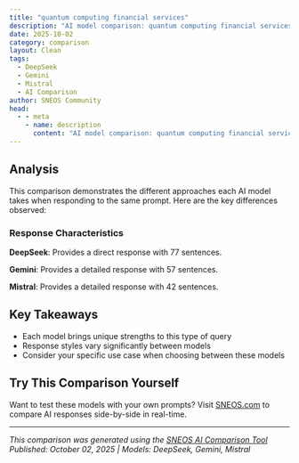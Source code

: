 ```yaml
---
title: "quantum computing financial services"
description: "AI model comparison: quantum computing financial services..."
date: 2025-10-02
category: comparison
layout: Clean
tags:
  - DeepSeek
  - Gemini
  - Mistral
  - AI Comparison
author: SNEOS Community
head:
  - - meta
    - name: description
      content: "AI model comparison: quantum computing financial services..."
---
```


<ChatComparison
  title="quantum computing financial services"
  prompt="quantum computing financial services"
  :responses='{"DeepSeek": "Of course. Quantum computing represents a paradigm shift with the potential to revolutionize the financial services industry. While still in its early stages, the technology promises to solve problems that are currently intractable for even the most powerful classical supercomputers.\n\nHere\u2019s a comprehensive breakdown of quantum computing in financial services, covering the key applications, the current state, and the challenges.\n\n---\n\n### 1. Core Applications with High Impact\n\nThe \u0022hype\u0022 around quantum computing in finance is grounded in specific, high-value applications.\n\n#### **A. Risk Analysis and Portfolio Optimization**\nThis is arguably the most anticipated application.\n* **The Problem:** Financial institutions manage vast portfolios with thousands of assets. Calculating the optimal portfolio that maximizes return for a given level of risk (Modern Portfolio Theory) involves analyzing the covariance between all assets. This becomes computationally monstrous as the portfolio grows.\n* **The Quantum Advantage:** Quantum computers can explore a vast number of potential portfolio combinations simultaneously. Algorithms like the **Quantum Approximate Optimization Algorithm (QAOA)** can find optimal or near-optimal solutions much faster than classical methods, especially for complex, multi-objective scenarios (e.g., optimizing for return, risk, liquidity, and ESG constraints simultaneously).\n\n#### **B. Monte Carlo Simulations**\nThis is a \u0022killer app\u0022 candidate for near-term quantum machines.\n* **The Problem:** Monte Carlo simulations are used everywhere in finance\u2014from pricing complex derivatives (options) and assessing risk (Value at Risk - VaR) to forecasting economic scenarios. They require running thousands or millions of random simulations, which is extremely computationally expensive.\n* **The Quantum Advantage:** Quantum algorithms can perform Monte Carlo simulations with a **quadratic speedup**. This means a task that takes a classical computer 1 million steps might take a quantum computer only 1,000 steps. This would allow for real-time risk assessment and pricing of highly complex financial instruments.\n\n#### **C. Fraud Detection and Credit Scoring**\n* **The Problem:** Detecting subtle, complex patterns of fraudulent activity in real-time within massive datasets is like finding a needle in a haystack. Similarly, assessing creditworthiness involves analyzing a wide range of non-linear factors.\n* **The Quantum Advantage:** Quantum machine learning (QML) algorithms can be trained to identify these complex, hidden patterns much more efficiently. They can process high-dimensional data (e.g., transaction history, social network data, market conditions) to create more accurate and robust models for fraud detection and credit scoring.\n\n#### **D. Algorithmic Trading**\n* **The Problem:** Identifying arbitrage opportunities (price differences across markets) and developing profitable trading strategies requires analyzing vast amounts of market data to find subtle correlations and patterns.\n* **The Quantum Advantage:** Quantum computers could potentially discover these patterns faster than any classical competitor, leading to a significant edge in high-frequency trading. However, this application also raises questions about market stability and \u0022quantum arms races.\u0022\n\n#### **E. Financial Modeling and Option Pricing**\n* **The Problem:** Pricing exotic financial derivatives often involves solving complex partial differential equations (e.g., the Black-Scholes model and its extensions).\n* **The Quantum Advantage:** Quantum algorithms can be designed to solve specific types of differential equations exponentially faster, leading to more accurate and rapid pricing of the most complex financial products.\n\n---\n\n### 2. The Current State: From Hype to Experimentation\n\nWe are in the **Noisy Intermediate-Scale Quantum (NISQ)** era. Current quantum processors have a limited number of qubits (50-1000) and are prone to errors (\u0022noise\u0022).\n\n* **What\u0027s Happening Now:** Major banks and financial institutions are not waiting. They are actively experimenting through:\n * **In-house Research Labs:** Goldman Sachs, JPMorgan Chase, Barclays, and others have dedicated quantum research teams.\n * **Partnerships with Tech Companies:** Collaborations with IBM, Google, Microsoft, and D-Wave are common.\n * **Cloud Access:** Using cloud-based quantum computers (e.g., IBM Quantum, Amazon Braket) to run algorithms and test hypotheses on real hardware.\n* **Focus of Current Work:** The focus is on **algorithm development, error mitigation**, and identifying which financial problems are best suited for which type of quantum hardware.\n\n---\n\n### 3. The Challenges and Roadblocks\n\nWidespread adoption faces significant hurdles:\n\n1. **Hardware Limitations:** NISQ devices are not yet powerful enough to solve real-world financial problems with a definitive advantage. We need fault-tolerant quantum computers with millions of high-quality qubits.\n2. **Algorithm Development:** Many proposed quantum algorithms are still theoretical or require a level of hardware fidelity we don\u0027t yet possess. Adapting classical finance problems to a quantum framework is a major research area.\n3. **The Talent Gap:** There is a severe shortage of people who understand both quantum physics and quantitative finance.\n4. **Integration with Classical Systems:** Quantum computers will not replace classical computers; they will work alongside them. Building efficient hybrid quantum-classical workflows is a key engineering challenge.\n5. **Quantum Supremacy vs. Quantum Advantage:**\n * **Supremacy:** Performing a task that is *impossible* for a classical computer. This has been demonstrated on esoteric problems.\n * **Advantage:** Performing a *useful, commercial task* faster, cheaper, or better than classical computers. **This is the ultimate goal for finance and has not yet been definitively achieved for a practical problem.**\n\n---\n\n### 4. The Future Timeline\n\nPredictions are difficult, but a general consensus exists:\n\n* **Short-Term (Next 2-5 years):** Continued research and experimentation. Demonstration of \u0022quantum utility\u0022 for very small, specific financial problems. Focus on simulation and algorithm refinement.\n* **Mid-Term (5-10 years):** Potential for a clear quantum advantage on commercially relevant problems, likely starting with Monte Carlo simulations for specific derivative classes. Early adoption in risk management by leading institutions.\n* **Long-Term (10\u002B years):** Widespread integration of fault-tolerant quantum computers into financial workflows, revolutionizing portfolio management, trading, and fraud detection.\n\n### Conclusion\n\nQuantum computing is not just a faster computer; it\u0027s a different way of processing information. For the financial services industry, which runs on data and complex calculations, the potential impact is profound. While the technology is still maturing, the race is on. Institutions that invest in understanding and preparing for this technology today will be the ones to harness its transformative power tomorrow.", "Gemini": "Quantum computing is poised to revolutionize many industries, and financial services is one of the most promising areas. Here\u0027s a breakdown of how it can impact the sector:\n\n**Key Areas Where Quantum Computing Can Impact Financial Services:**\n\n* **Portfolio Optimization:**\n * **Challenge:** Traditional methods struggle to handle the complexity of modern portfolios with numerous assets, constraints, and risk factors.\n * **Quantum Solution:** Quantum algorithms like Quantum Approximate Optimization Algorithm (QAOA) and Variational Quantum Eigensolver (VQE) can potentially find optimal asset allocations faster and more accurately, considering a wider range of scenarios and risks. This can lead to higher returns and better risk-adjusted performance.\n * **Example:** Finding the best mix of stocks, bonds, and alternative investments to maximize returns while staying within a specific risk tolerance level.\n* **Risk Management:**\n * **Challenge:** Modeling and managing financial risk is computationally intensive, especially for complex derivatives and market simulations.\n * **Quantum Solution:**\n * **Monte Carlo Simulations:** Quantum Monte Carlo methods can accelerate risk calculations by efficiently sampling a vast number of possible market scenarios. This allows for more accurate assessments of Value at Risk (VaR), stress testing, and scenario analysis.\n * **Credit Risk Modeling:** Quantum machine learning algorithms can improve the accuracy of credit scoring and default prediction models by identifying subtle patterns and correlations in data that traditional methods might miss.\n * **Example:** Quickly and accurately assessing the potential losses of a large portfolio of derivatives under various economic conditions.\n* **Fraud Detection:**\n * **Challenge:** Fraudsters are becoming increasingly sophisticated, making it difficult for traditional fraud detection systems to keep up.\n * **Quantum Solution:** Quantum machine learning algorithms can analyze massive datasets and identify anomalies and patterns that indicate fraudulent activity with greater speed and precision. This can help prevent financial losses and protect customers.\n * **Example:** Detecting fraudulent credit card transactions in real time by identifying unusual spending patterns and comparing them to known fraud schemes.\n* **Algorithmic Trading:**\n * **Challenge:** High-frequency trading requires extremely fast and efficient algorithms to identify and exploit fleeting market opportunities.\n * **Quantum Solution:** Quantum algorithms can potentially provide a speed advantage in tasks such as pattern recognition, time series analysis, and order execution, giving traders a competitive edge in the market. However, the practicality of this application is still under investigation, as the advantage needs to outweigh the overhead of quantum computing.\n * **Example:** Identifying and executing profitable trades based on subtle price movements and market trends in milliseconds.\n* **Option Pricing:**\n * **Challenge:** Accurately pricing complex options requires solving computationally intensive mathematical models.\n * **Quantum Solution:** Quantum algorithms, particularly those leveraging quantum amplitude estimation, could accelerate the pricing of exotic and path-dependent options, leading to more accurate and efficient trading strategies.\n * **Example:** Calculating the fair price of a complex structured product with multiple embedded options.\n* **Cybersecurity:**\n * **Challenge:** Financial institutions are prime targets for cyberattacks, and current encryption methods may be vulnerable to future quantum computers.\n * **Quantum Solution:** While quantum computers can break some existing encryption algorithms (like RSA), they also enable new, more secure encryption methods, such as Quantum Key Distribution (QKD), which are theoretically unbreakable. Financial institutions need to prepare for a transition to post-quantum cryptography.\n * **Example:** Securing sensitive financial data and communications from eavesdropping by quantum-powered attackers.\n* **KYC/AML (Know Your Customer/Anti-Money Laundering):**\n * **Challenge:** Complying with KYC/AML regulations requires analyzing vast amounts of data to identify suspicious activity.\n * **Quantum Solution:** Quantum machine learning can help automate and improve the efficiency of KYC/AML processes by identifying patterns and relationships in data that might indicate money laundering or terrorist financing.\n * **Example:** Detecting complex networks of shell companies used to launder money.\n\n**Challenges and Considerations:**\n\n* **Hardware Limitations:** Quantum computers are still in their early stages of development and have limited qubit counts, coherence times, and error rates. Current quantum computers are not yet powerful enough to outperform classical computers on most real-world financial problems.\n* **Algorithm Development:** Developing quantum algorithms tailored to specific financial applications requires specialized expertise in both finance and quantum computing.\n* **Data Access and Integration:** Integrating quantum algorithms with existing financial data infrastructure can be complex and require significant investment.\n* **Cost:** Quantum computing resources are currently expensive.\n* **Talent Gap:** There is a shortage of skilled professionals with expertise in both finance and quantum computing.\n* **Regulation:** The regulatory landscape for quantum computing in financial services is still evolving.\n* **Quantum Supremacy:** Claims of \u0022quantum supremacy\u0022 (where a quantum computer solves a specific problem faster than the best classical computer) are often highly specialized and do not necessarily translate to practical advantages in real-world financial applications.\n\n**Timeline and Future Outlook:**\n\nWhile widespread adoption of quantum computing in financial services is still several years away, many institutions are already investing in research and development to explore its potential.\n\n* **Near-Term (3-5 Years):** Focus on using quantum-inspired algorithms on classical computers, developing hybrid quantum-classical algorithms, and experimenting with small-scale quantum computers on specific problems.\n* **Mid-Term (5-10 Years):** Emergence of more powerful and reliable quantum computers capable of tackling more complex financial problems. Increased adoption of quantum algorithms for specific use cases, such as portfolio optimization and risk management.\n* **Long-Term (10\u002B Years):** Widespread adoption of quantum computing across the financial services industry, transforming key processes and creating new opportunities.\n\n**Who is Involved?**\n\n* **Financial Institutions:** Banks, asset managers, insurance companies, hedge funds. Examples: Goldman Sachs, JP Morgan Chase, Barclays, etc.\n* **Quantum Computing Companies:** IBM, Google, Microsoft, Rigetti, IonQ, D-Wave (primarily for annealing), Xanadu.\n* **Startups:** Numerous startups are focused on developing quantum algorithms and software for financial applications.\n* **Research Institutions:** Universities and research labs are conducting fundamental research in quantum computing and its applications to finance.\n* **Consulting Firms:** McKinsey, BCG, Accenture, etc., are helping financial institutions assess the potential of quantum computing and develop strategies for adoption.\n\n**Getting Started (If you\u0027re interested in learning more):**\n\n* **Learn the Basics:** Understand the fundamentals of quantum mechanics and quantum computing.\n* **Focus on Financial Applications:** Explore research papers and articles that discuss specific applications of quantum computing in finance.\n* **Take Online Courses:** Platforms like Coursera, edX, and Udacity offer courses on quantum computing.\n* **Attend Conferences and Workshops:** Stay up-to-date on the latest developments in the field.\n* **Network with Experts:** Connect with researchers and professionals working in quantum finance.\n\nIn conclusion, while quantum computing is still in its early stages, it has the potential to significantly transform the financial services industry. By understanding the key applications, challenges, and opportunities, financial institutions can begin to prepare for the quantum revolution. It\u0027s important to maintain a realistic outlook and focus on areas where quantum computing can provide a tangible advantage over classical methods.\n", "Mistral": "Quantum computing has the potential to revolutionize various sectors, including financial services. Here are some ways quantum computing could impact this industry:\n\n### 1. **Portfolio Optimization**\nQuantum computers can solve complex optimization problems more efficiently than classical computers. This can be applied to portfolio optimization, where the goal is to maximize returns while minimizing risk. Quantum algorithms can handle the large number of variables and constraints involved in this process.\n\n### 2. **Risk Management**\nQuantum computing can enhance risk management by providing more accurate and faster simulations of financial models. This includes stress testing, scenario analysis, and the calculation of Value at Risk (VaR). Quantum algorithms can simulate a wide range of market conditions and identify potential risks more effectively.\n\n### 3. **Fraud Detection**\nQuantum computing can improve fraud detection by analyzing large datasets more efficiently. Quantum algorithms can identify patterns and anomalies that are difficult to detect with classical methods, helping to detect fraudulent activities in real-time.\n\n### 4. **Algorithmic Trading**\nQuantum computers can execute complex trading algorithms more quickly and accurately. This can lead to better trading strategies and more profitable trades. Quantum algorithms can also optimize the execution of trades, reducing slippage and improving overall performance.\n\n### 5. **Credit Scoring**\nQuantum computing can enhance credit scoring models by analyzing large datasets and identifying patterns that are not easily discernible with classical methods. This can lead to more accurate credit assessments and better risk management.\n\n### 6. **Derivatives Pricing**\nQuantum algorithms can solve the complex differential equations involved in derivatives pricing more efficiently. This can lead to more accurate pricing models and better risk management for derivatives.\n\n### 7. **Cryptography**\nQuantum computing poses both opportunities and challenges for cryptography. On one hand, quantum algorithms like Shor\u0027s algorithm can break classical encryption methods, making current cryptographic systems vulnerable. On the other hand, quantum cryptography offers new methods for secure communication, such as quantum key distribution (QKD).\n\n### 8. **Data Analysis**\nQuantum computing can process and analyze large datasets more efficiently, providing insights that are not possible with classical methods. This can be applied to various areas in financial services, including customer segmentation, market analysis, and predictive analytics.\n\n### 9. **Supply Chain Optimization**\nQuantum algorithms can optimize supply chain operations by solving complex logistical problems more efficiently. This can lead to cost savings and improved operational efficiency.\n\n### 10. **Regulatory Compliance**\nQuantum computing can help financial institutions comply with regulatory requirements by providing more accurate and efficient data analysis and reporting. This can reduce the burden of compliance and improve overall regulatory adherence.\n\n### Challenges and Considerations\nWhile the potential benefits of quantum computing in financial services are significant, there are also challenges to consider:\n\n- **Technological Maturity**: Quantum computing is still in its early stages, and practical, large-scale quantum computers are not yet available.\n- **Algorithm Development**: Developing quantum algorithms that can outperform classical algorithms is a complex task that requires specialized expertise.\n- **Integration**: Integrating quantum computing into existing financial systems and workflows will require significant effort and investment.\n- **Security**: Ensuring the security of quantum computing systems and protecting against potential quantum attacks is a critical concern.\n\n### Conclusion\nQuantum computing has the potential to transform financial services by providing more efficient and accurate solutions to complex problems. However, realizing this potential will require continued research, development, and investment in quantum technologies. Financial institutions that stay ahead of these developments will be well-positioned to leverage the benefits of quantum computing in the future."}' 
  published-date="12:44"
/>

## Analysis

This comparison demonstrates the different approaches each AI model takes when responding to the same prompt. Here are the key differences observed:

### Response Characteristics

**DeepSeek**: Provides a direct response with 77 sentences. 

**Gemini**: Provides a detailed response with 57 sentences. 

**Mistral**: Provides a detailed response with 42 sentences. 

## Key Takeaways

- Each model brings unique strengths to this type of query
- Response styles vary significantly between models
- Consider your specific use case when choosing between these models

## Try This Comparison Yourself

Want to test these models with your own prompts? Visit [SNEOS.com](https://sneos.com) to compare AI responses side-by-side in real-time.

---

*This comparison was generated using the [SNEOS AI Comparison Tool](https://sneos.com)*
*Published: October 02, 2025 | Models: DeepSeek, Gemini, Mistral*
